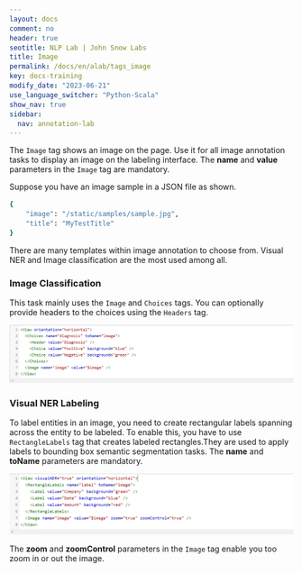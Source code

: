 ```yaml
---
layout: docs
comment: no
header: true
seotitle: NLP Lab | John Snow Labs
title: Image
permalink: /docs/en/alab/tags_image
key: docs-training
modify_date: "2023-06-21"
use_language_switcher: "Python-Scala"
show_nav: true
sidebar:
  nav: annotation-lab
---
```


The `Image` tag shows an image on the page. Use it for all image annotation tasks to display an image on the labeling interface. The **name** and **value** parameters in the `Image` tag are mandatory.

Suppose you have an image sample in a JSON file as shown.
```bash
{
    "image": "/static/samples/sample.jpg",
    "title": "MyTestTitle"
}
```
There are many templates within image annotation to choose from. Visual NER and Image classification are the most used among all.

### Image Classification

This task mainly uses the `Image` and `Choices` tags. You can optionally provide headers to the choices using the `Headers` tag.

![Image-classification](/assets/images/annotation_lab/xml-tags/image_classification.png)

### Visual NER Labeling

To label entities in an image, you need to create rectangular labels spanning across the entity to be labeled. To enable this, you have to use `RectangleLabels` tag that creates labeled rectangles.They are used to apply labels to bounding box semantic segmentation tasks. The **name** and **toName** parameters are mandatory.

![Visual-NER](/assets/images/annotation_lab/xml-tags/visual_ner.png)

The **zoom** and **zoomControl** parameters in the `Image` tag enable you too zoom in or out the image.